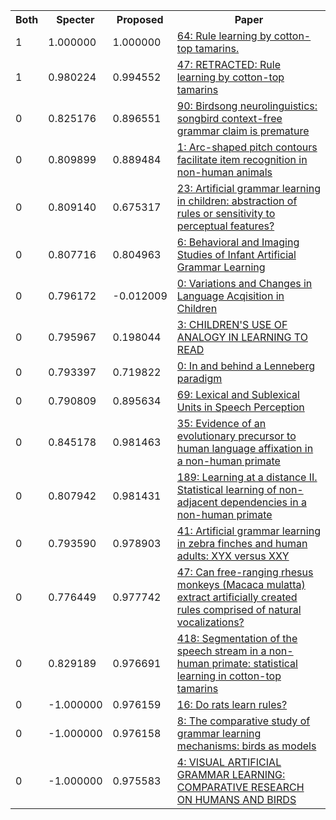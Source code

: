 <html><table><tr>
<th>Both</th>
<th>Specter</th>
<th>Proposed</th>
<th>Paper</th>
</tr>
<tr>
<td>1</td>
<td>1.000000</td>
<td>1.000000</td>
<td><a href="https://www.semanticscholar.org/paper/cf9faf3f1eb3681d65b3a6feaecd8a3591d62efa">64: Rule learning by cotton-top tamarins.</a></td>
</tr>
<tr>
<td>1</td>
<td>0.980224</td>
<td>0.994552</td>
<td><a href="https://www.semanticscholar.org/paper/b8e324f2d6bd373c99e342e50c378d7cccbf811d">47: RETRACTED: Rule learning by cotton-top tamarins</a></td>
</tr>
<tr>
<td>0</td>
<td>0.825176</td>
<td>0.896551</td>
<td><a href="https://www.semanticscholar.org/paper/545f450f937943b5b9fa2f0abd6041caa9ef7ad9">90: Birdsong neurolinguistics: songbird context-free grammar claim is premature</a></td>
</tr>
<tr>
<td>0</td>
<td>0.809899</td>
<td>0.889484</td>
<td><a href="https://www.semanticscholar.org/paper/140dbba41a2efb0fb53b3c0d4fd79490976102eb">1: Arc-shaped pitch contours facilitate item recognition in non-human animals</a></td>
</tr>
<tr>
<td>0</td>
<td>0.809140</td>
<td>0.675317</td>
<td><a href="https://www.semanticscholar.org/paper/8d6bb5e95b29429ea02a2ed5b6e0cb733cc6c883">23: Artificial grammar learning in children: abstraction of rules or sensitivity to perceptual features?</a></td>
</tr>
<tr>
<td>0</td>
<td>0.807716</td>
<td>0.804963</td>
<td><a href="https://www.semanticscholar.org/paper/4cb2992da0f0cd751e51cce50aa940adbf479392">6: Behavioral and Imaging Studies of Infant Artificial Grammar Learning</a></td>
</tr>
<tr>
<td>0</td>
<td>0.796172</td>
<td>-0.012009</td>
<td><a href="https://www.semanticscholar.org/paper/d6b05c58dfa32eb42dc6645f6eb629133f1e8c8e">0: Variations and Changes in Language Acqisition in Children</a></td>
</tr>
<tr>
<td>0</td>
<td>0.795967</td>
<td>0.198044</td>
<td><a href="https://www.semanticscholar.org/paper/c14d83618322c29d7261accbc92c32fc5334f142">3: CHILDREN'S USE OF ANALOGY IN LEARNING TO READ</a></td>
</tr>
<tr>
<td>0</td>
<td>0.793397</td>
<td>0.719822</td>
<td><a href="https://www.semanticscholar.org/paper/0ca848fe79cbe4cff3f9f61334c9ea370fc7b82b">0: In and behind a Lenneberg paradigm</a></td>
</tr>
<tr>
<td>0</td>
<td>0.790809</td>
<td>0.895634</td>
<td><a href="https://www.semanticscholar.org/paper/e35c9aa49c9a40e9d724b1ce20361fd7f52eb9c6">69: Lexical and Sublexical Units in Speech Perception</a></td>
</tr>
<tr>
<td>0</td>
<td>0.845178</td>
<td>0.981463</td>
<td><a href="https://www.semanticscholar.org/paper/fb723845d0040aef14b931301ea7cf6128bd53af">35: Evidence of an evolutionary precursor to human language affixation in a non-human primate</a></td>
</tr>
<tr>
<td>0</td>
<td>0.807942</td>
<td>0.981431</td>
<td><a href="https://www.semanticscholar.org/paper/7577d3317e60f1bb2bbb8efc249a53baf6bd0398">189: Learning at a distance II. Statistical learning of non-adjacent dependencies in a non-human primate</a></td>
</tr>
<tr>
<td>0</td>
<td>0.793590</td>
<td>0.978903</td>
<td><a href="https://www.semanticscholar.org/paper/306263e3bc7145b1863201ddfaf8d8575a69bb2f">41: Artificial grammar learning in zebra finches and human adults: XYX versus XXY</a></td>
</tr>
<tr>
<td>0</td>
<td>0.776449</td>
<td>0.977742</td>
<td><a href="https://www.semanticscholar.org/paper/f6fb9bf7844d3ca8794865688da28b85b615bf16">47: Can free-ranging rhesus monkeys (Macaca mulatta) extract artificially created rules comprised of natural vocalizations?</a></td>
</tr>
<tr>
<td>0</td>
<td>0.829189</td>
<td>0.976691</td>
<td><a href="https://www.semanticscholar.org/paper/bab7c18bae6a1a5e8857e4e228134546b61e01ca">418: Segmentation of the speech stream in a non-human primate: statistical learning in cotton-top tamarins</a></td>
</tr>
<tr>
<td>0</td>
<td>-1.000000</td>
<td>0.976159</td>
<td><a href="https://www.semanticscholar.org/paper/0ee8ad9651d629a8b11d7267ea3d8383e0df0251">16: Do rats learn rules?</a></td>
</tr>
<tr>
<td>0</td>
<td>-1.000000</td>
<td>0.976158</td>
<td><a href="https://www.semanticscholar.org/paper/74651a1ba617007316bd1585c49f10bfdadbc1cf">8: The comparative study of grammar learning mechanisms: birds as models</a></td>
</tr>
<tr>
<td>0</td>
<td>-1.000000</td>
<td>0.975583</td>
<td><a href="https://www.semanticscholar.org/paper/a1d4d84cc4de4a69c03b9c2f028ab43557e2b307">4: VISUAL ARTIFICIAL GRAMMAR LEARNING: COMPARATIVE RESEARCH ON HUMANS AND BIRDS</a></td>
</tr>
</table></html>
